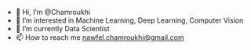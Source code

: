 - 👋 Hi, I’m @Chamroukhi
- 👀 I’m interested in Machine Learning, Deep Learning, Computer Vision
- 🌱 I’m currently Data Scientist 
- 📫 How to reach me nawfel.chamroukhi@gmail.com

<!---
Chamroukhi/Chamroukhi is a ✨ special ✨ repository because its `README.md` (this file) appears on your GitHub profile.
You can click the Preview link to take a look at your changes.
--->
